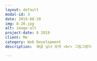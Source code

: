 ```yaml
---
layout: default
modal-id: 3
date: 2019-08-20
img: 8-20.jpg
alt: image-alt
project-date: 8 2019
client: Me
category: Web Development
description:  해골 남녀 모작 <br> 그림그렸다

---
```

